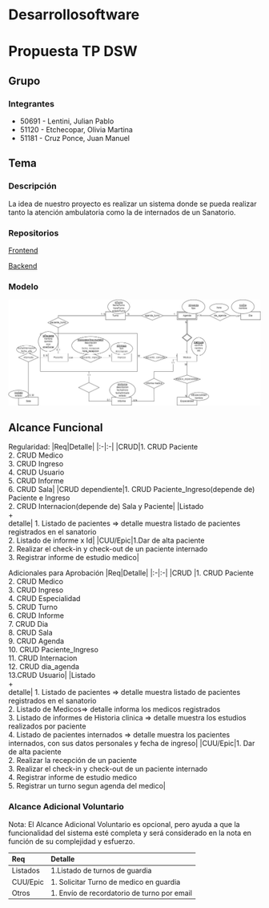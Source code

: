 # Desarrollosoftware

# Propuesta TP DSW

## Grupo
### Integrantes
* 50691 - Lentini, Julian Pablo
* 51120 - Etchecopar, Olivia Martina	
* 51181 - Cruz Ponce, Juan Manuel

## Tema
### Descripción
La idea de nuestro proyecto es realizar un sistema donde se pueda realizar tanto la atención ambulatoria como la de internados de un Sanatorio.

### Repositorios
[Frontend](https://github.com/julianlentini4/Frontend)

[Backend](https://github.com/julianlentini4/Backend)

### Modelo
![](https://github.com/olietchecopar/DSW-TP/blob/main/Diagrama%20Entidad%20Relacion.jpg)

## Alcance Funcional
Regularidad:
|Req|Detalle|
|:-|:-|
|CRUD|1. CRUD Paciente<br>2. CRUD Medico<br>3. CRUD Ingreso<br>4. CRUD Usuario<br>5. CRUD Informe<br>6. CRUD Sala|
|CRUD dependiente|1. CRUD Paciente_Ingreso(depende de) Paciente e Ingreso<br>2. CRUD Internacion(depende de) Sala y Paciente|
|Listado<br>+<br>detalle| 1. Listado de pacientes => detalle muestra listado de pacientes registrados en el sanatorio<br>2. Listado de informe x Id|
|CUU/Epic|1.Dar de alta paciente<br>2. Realizar el check-in y check-out de un paciente internado<br>3. Registrar informe de estudio medico|

Adicionales para Aprobación
|Req|Detalle|
|:-|:-|
|CRUD |1. CRUD Paciente<br>2. CRUD Medico<br>3. CRUD Ingreso<br>4. CRUD Especialidad<br>5. CRUD Turno<br>6. CRUD Informe<br>7. CRUD Dia<br>8. CRUD Sala<br>9. CRUD Agenda<br>10. CRUD Paciente_Ingreso<br>11. CRUD Internacion<br>12. CRUD dia_agenda<br>13.CRUD Usuario|
|Listado<br>+<br>detalle| 1. Listado de pacientes => detalle muestra listado de pacientes registrados en el sanatorio<br> 2. Listado de  Medicos=> detalle informa los medicos registrados <br> 3. Listado de informes de Historia clinica => detalle muestra los estudios realizados por paciente<br> 4. Listado de pacientes internados => detalle muestra los pacientes internados, con sus datos personales y fecha de ingreso|
|CUU/Epic|1. Dar de alta paciente <br>2. Realizar la recepción de un paciente<br>3. Realizar el check-in y check-out de un paciente internado<br>4. Registrar informe de estudio medico<br>5. Registrar un turno segun agenda del medico|


### Alcance Adicional Voluntario
Nota: El Alcance Adicional Voluntario es opcional, pero ayuda a que la funcionalidad del sistema esté completa y será considerado en la nota en función de su complejidad y esfuerzo.

|Req|Detalle|
|:-|:-|
|Listados |1.Listado de turnos de guardia|
|CUU/Epic|1. Solicitar Turno de medico en guardia<br>|
|Otros|1. Envío de recordatorio de turno por email|**
